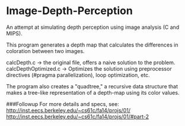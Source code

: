 Image-Depth-Perception
======================

An attempt at simulating depth perception using image analysis (C and MIPS).

This program generates a depth map that calculates the differences in coloration between two images.

calcDepth.c -> the original file, offers a naive solution to the problem.
calcDepthOptimized.c -> Optimizes the solution using preprocessor directives (#pragma parallelization), loop optimization, etc.

The program also creates a "quadtree," a recursive data structure that makes a tree-like representation of a depth-map using its color values. 




###Followup
For more details and specs, see:
<br> http://inst.eecs.berkeley.edu/~cs61c/fa14/projs/01/
<br> http://inst.eecs.berkeley.edu/~cs61c/fa14/projs/01/#part-2
